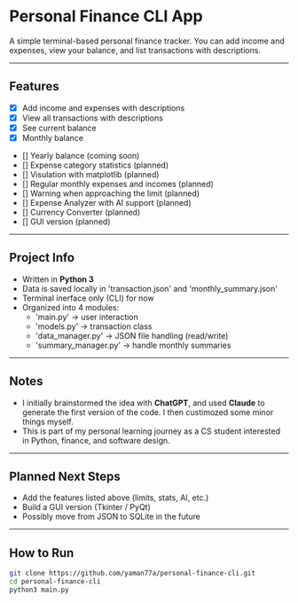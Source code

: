 # Personal Finance CLI App

A simple terminal-based personal finance tracker.
You can add income and expenses, view your balance, and list transactions with descriptions.

---

## Features

- [x] Add income and expenses with descriptions
- [x] View all transactions with descriptions
- [x] See current balance
- [x] Monthly balance
- [] Yearly balance (coming soon)
- [] Expense category statistics (planned)
- [] Visulation with matplotlib (planned)
- [] Regular monthly expenses and incomes (planned)
- [] Warning when approaching the limit (planned)
- [] Expense Analyzer with AI support (planned)
- [] Currency Converter (planned)
- [] GUI version (planned)

---

## Project Info

- Written in **Python 3**
- Data is saved locally in 'transaction.json' and 'monthly_summary.json'
- Terminal inerface only (CLI) for now
- Organized into 4 modules:
    - 'main.py' -> user interaction 
    - 'models.py' -> transaction class
    - 'data_manager.py' -> JSON file handling (read/write)
    - 'summary_manager.py' -> handle monthly summaries

---

## Notes

- I initially brainstormed the idea with **ChatGPT**, and used **Claude** to generate the first version of the code. I then custimozed some minor things myself.
- This is part of my personal learning journey as a CS student interested in Python, finance, and software design.


---

## Planned Next Steps

- Add the features listed above (limits, stats, AI, etc.)
- Build a GUI version (Tkinter / PyQt)
- Possibly move from JSON to SQLite in the future

---

## How to Run

```bash
git clone https://github.com/yaman77a/personal-finance-cli.git
cd personal-finance-cli
python3 main.py
